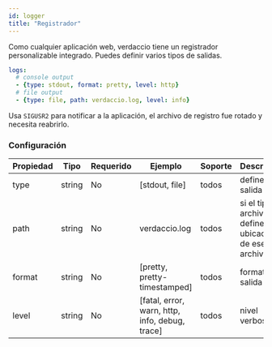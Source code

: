 ```yaml
---
id: logger
title: "Registrador"
---
```

Como cualquier aplicación web, verdaccio tiene un registrador personalizable integrado. Puedes definir varios tipos de salidas.

```yaml
logs:
  # console output
  - {type: stdout, format: pretty, level: http}
  # file output
  - {type: file, path: verdaccio.log, level: info}
```

Usa `SIGUSR2` para notificar a la aplicación, el archivo de registro fue rotado y necesita reabrirlo.

### Configuración

| Propiedad | Tipo   | Requerido | Ejemplo                                        | Soporte | Descripción                                               |
| --------- | ------ | --------- | ---------------------------------------------- | ------- | --------------------------------------------------------- |
| type      | string | No        | [stdout, file]                                 | todos   | define la salida                                          |
| path      | string | No        | verdaccio.log                                  | todos   | si el tipo es archivo, define la ubicación de ese archivo |
| format    | string | No        | [pretty, pretty-timestamped]                   | todos   | formato de salida                                         |
| level     | string | No        | [fatal, error, warn, http, info, debug, trace] | todos   | nivel verboso                                             |